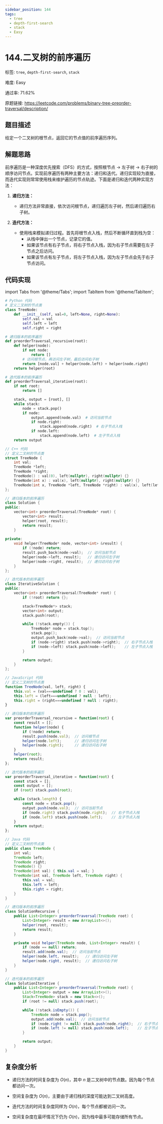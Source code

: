 ```yaml
---
sidebar_position: 144
tags:
  - tree
  - depth-first-search
  - stack
  - Easy
---
```


# 144.二叉树的前序遍历

标签: `tree`, `depth-first-search`, `stack`

难度: Easy

通过率: 71.62%

原题链接: https://leetcode.com/problems/binary-tree-preorder-traversal/description/

## 题目描述
给定一个二叉树的根节点，返回它的节点值的前序遍历序列。

## 解题思路
前序遍历是一种深度优先搜索（DFS）的方式，按照根节点 -> 左子树 -> 右子树的顺序访问节点。实现前序遍历有两种主要方法：递归和迭代。递归实现较为直接，而迭代实现则常常使用栈来维护遍历的节点轨迹。下面是递归和迭代两种实现方法：

1. **递归方法：**
   - 递归方法非常直接，依次访问根节点，递归遍历左子树，然后递归遍历右子树。

2. **迭代方法：**
   - 使用栈来模拟递归过程。首先将根节点入栈，然后不断循环直到栈为空：
     - 从栈中弹出一个节点，记录它的值。
     - 如果该节点有右子节点，将右子节点入栈，因为右子节点需要在左子节点之后访问。
     - 如果该节点有左子节点，将左子节点入栈，因为左子节点会先于右子节点访问。

## 代码实现
import Tabs from '@theme/Tabs';
import TabItem from '@theme/TabItem';

<Tabs>
<TabItem value="python" label="Python">

```python
# Python 代码
# 定义二叉树的节点类
class TreeNode:
    def __init__(self, val=0, left=None, right=None):
        self.val = val
        self.left = left
        self.right = right

# 递归版本的前序遍历
def preorderTraversal_recursive(root):
    def helper(node):
        if not node:
            return []
        # 访问根节点，再访问左子树，最后访问右子树
        return [node.val] + helper(node.left) + helper(node.right)
    return helper(root)

# 迭代版本的前序遍历
def preorderTraversal_iterative(root):
    if not root:
        return []

    stack, output = [root], []
    while stack:
        node = stack.pop()
        if node:
            output.append(node.val)  # 访问当前节点
            if node.right:
                stack.append(node.right)  # 右子节点入栈
            if node.left:
                stack.append(node.left)  # 左子节点入栈
    return output
```

</TabItem>
<TabItem value="cpp" label="C++">

```cpp
// C++ 代码
// 定义二叉树的节点类
struct TreeNode {
    int val;
    TreeNode *left;
    TreeNode *right;
    TreeNode() : val(0), left(nullptr), right(nullptr) {}
    TreeNode(int x) : val(x), left(nullptr), right(nullptr) {}
    TreeNode(int x, TreeNode *left, TreeNode *right) : val(x), left(left), right(right) {}
};

// 递归版本的前序遍历
class Solution {
public:
    vector<int> preorderTraversal(TreeNode* root) {
        vector<int> result;
        helper(root, result);
        return result;
    }
    
private:
    void helper(TreeNode* node, vector<int> &result) {
        if (!node) return;
        result.push_back(node->val);  // 访问当前节点
        helper(node->left, result);   // 递归访问左子树
        helper(node->right, result);  // 递归访问右子树
    }
};

// 迭代版本的前序遍历
class IterativeSolution {
public:
    vector<int> preorderTraversal(TreeNode* root) {
        if (!root) return {};

        stack<TreeNode*> stack;
        vector<int> output;
        stack.push(root);

        while (!stack.empty()) {
            TreeNode* node = stack.top();
            stack.pop();
            output.push_back(node->val);  // 访问当前节点
            if (node->right) stack.push(node->right);  // 右子节点入栈
            if (node->left) stack.push(node->left);    // 左子节点入栈
        }

        return output;
    }
};
```

</TabItem>
<TabItem value="javascript" label="JavaScript">

```javascript
// JavaScript 代码
// 定义二叉树的节点类
function TreeNode(val, left, right) {
    this.val = (val===undefined ? 0 : val);
    this.left = (left===undefined ? null : left);
    this.right = (right===undefined ? null : right);
}

// 递归版本的前序遍历
var preorderTraversal_recursive = function(root) {
    const result = [];
    function helper(node) {
        if (!node) return;
        result.push(node.val);  // 访问根节点
        helper(node.left);      // 递归访问左子树
        helper(node.right);     // 递归访问右子树
    }
    helper(root);
    return result;
};

// 迭代版本的前序遍历
var preorderTraversal_iterative = function(root) {
    const stack = [];
    const output = [];
    if (root) stack.push(root);

    while (stack.length) {
        const node = stack.pop();
        output.push(node.val);  // 访问当前节点
        if (node.right) stack.push(node.right);  // 右子节点入栈
        if (node.left) stack.push(node.left);    // 左子节点入栈
    }
    return output;
};
```

</TabItem>
<TabItem value="java" label="Java">

```java
// Java 代码
// 定义二叉树的节点类
public class TreeNode {
    int val;
    TreeNode left;
    TreeNode right;
    TreeNode() {}
    TreeNode(int val) { this.val = val; }
    TreeNode(int val, TreeNode left, TreeNode right) {
        this.val = val;
        this.left = left;
        this.right = right;
    }
}

// 递归版本的前序遍历
class SolutionRecursive {
    public List<Integer> preorderTraversal(TreeNode root) {
        List<Integer> result = new ArrayList<>();
        helper(root, result);
        return result;
    }

    private void helper(TreeNode node, List<Integer> result) {
        if (node == null) return;
        result.add(node.val);  // 访问当前节点
        helper(node.left, result);   // 递归访问左子树
        helper(node.right, result);  // 递归访问右子树
    }
}

// 迭代版本的前序遍历
class SolutionIterative {
    public List<Integer> preorderTraversal(TreeNode root) {
        List<Integer> output = new ArrayList<>();
        Stack<TreeNode> stack = new Stack<>();
        if (root != null) stack.push(root);

        while (!stack.isEmpty()) {
            TreeNode node = stack.pop();
            output.add(node.val);  // 访问当前节点
            if (node.right != null) stack.push(node.right);  // 右子节点入栈
            if (node.left != null) stack.push(node.left);    // 左子节点入栈
        }

        return output;
    }
}
```

</TabItem>
</Tabs>

## 复杂度分析
- 递归方法的时间复杂度为 $O(n)$，其中 $n$ 是二叉树中的节点数。因为每个节点都访问一次。  

- 空间复杂度为 $O(n)$，主要由于递归栈的深度可能达到二叉树高度。

- 迭代方法的时间复杂度同样为 $O(n)$，每个节点都被访问一次。  

- 空间复杂度在最坏情况下仍为 $O(n)$，因为栈中最多可能存储所有节点。
